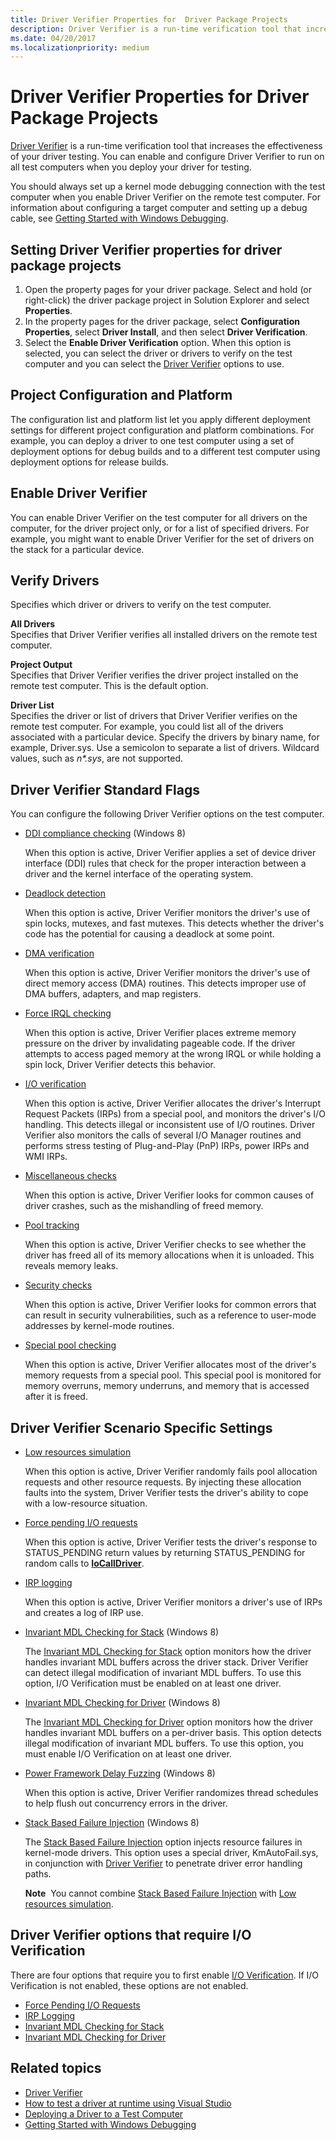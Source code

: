 ```yaml
---
title: Driver Verifier Properties for  Driver Package Projects
description: Driver Verifier is a run-time verification tool that increases the effectiveness of your driver testing.
ms.date: 04/20/2017
ms.localizationpriority: medium
---
```


# Driver Verifier Properties for Driver Package Projects

[Driver Verifier](../devtest/driver-verifier.md) is a run-time verification tool that increases the effectiveness of your driver testing. You can enable and configure Driver Verifier to run on all test computers when you deploy your driver for testing.

You should always set up a kernel mode debugging connection with the test computer when you enable Driver Verifier on the remote test computer. For information about configuring a target computer and setting up a debug cable, see [Getting Started with Windows Debugging](../debugger/getting-started-with-windows-debugging.md).

## <span id="Setting_Driver_Verifier_properties_for_driver_package_projects"></span><span id="setting_driver_verifier_properties_for_driver_package_projects"></span><span id="SETTING_DRIVER_VERIFIER_PROPERTIES_FOR_DRIVER_PACKAGE_PROJECTS"></span>Setting Driver Verifier properties for driver package projects


1.  Open the property pages for your driver package. Select and hold (or right-click) the driver package project in Solution Explorer and select **Properties**.
2.  In the property pages for the driver package, select **Configuration Properties**, select **Driver Install**, and then select **Driver Verification**.
3.  Select the **Enable Driver Verification** option. When this option is selected, you can select the driver or drivers to verify on the test computer and you can select the [Driver Verifier](../devtest/driver-verifier.md) options to use.

## <span id="Project_Configuration_and_Platform"></span><span id="project_configuration_and_platform"></span><span id="PROJECT_CONFIGURATION_AND_PLATFORM"></span>Project Configuration and Platform


The configuration list and platform list let you apply different deployment settings for different project configuration and platform combinations. For example, you can deploy a driver to one test computer using a set of deployment options for debug builds and to a different test computer using deployment options for release builds.

## <span id="Enable_Driver_Verifier"></span><span id="enable_driver_verifier"></span><span id="ENABLE_DRIVER_VERIFIER"></span>Enable Driver Verifier


You can enable Driver Verifier on the test computer for all drivers on the computer, for the driver project only, or for a list of specified drivers. For example, you might want to enable Driver Verifier for the set of drivers on the stack for a particular device.

## <span id="Verify_Drivers"></span><span id="verify_drivers"></span><span id="VERIFY_DRIVERS"></span>Verify Drivers


Specifies which driver or drivers to verify on the test computer.

<span id="All_Drivers"></span><span id="all_drivers"></span><span id="ALL_DRIVERS"></span>**All Drivers**  
Specifies that Driver Verifier verifies all installed drivers on the remote test computer.

<span id="Project_Output"></span><span id="project_output"></span><span id="PROJECT_OUTPUT"></span>**Project Output**  
Specifies that Driver Verifier verifies the driver project installed on the remote test computer. This is the default option.

<span id="Driver_List"></span><span id="driver_list"></span><span id="DRIVER_LIST"></span>**Driver List**  
Specifies the driver or list of drivers that Driver Verifier verifies on the remote test computer. For example, you could list all of the drivers associated with a particular device. Specify the drivers by binary name, for example, Driver.sys. Use a semicolon to separate a list of drivers. Wildcard values, such as *n\*.sys*, are not supported.

## <span id="Driver_Verifier_Standard_Flags"></span><span id="driver_verifier_standard_flags"></span><span id="DRIVER_VERIFIER_STANDARD_FLAGS"></span>Driver Verifier Standard Flags


You can configure the following Driver Verifier options on the test computer.

-   [DDI compliance checking](../devtest/ddi-compliance-checking.md) (Windows 8)

    When this option is active, Driver Verifier applies a set of device driver interface (DDI) rules that check for the proper interaction between a driver and the kernel interface of the operating system.

-   [Deadlock detection](../devtest/deadlock-detection.md)

    When this option is active, Driver Verifier monitors the driver's use of spin locks, mutexes, and fast mutexes. This detects whether the driver's code has the potential for causing a deadlock at some point.

-   [DMA verification](../devtest/dma-verification.md)

    When this option is active, Driver Verifier monitors the driver's use of direct memory access (DMA) routines. This detects improper use of DMA buffers, adapters, and map registers.

-   [Force IRQL checking](../devtest/force-irql-checking.md)

    When this option is active, Driver Verifier places extreme memory pressure on the driver by invalidating pageable code. If the driver attempts to access paged memory at the wrong IRQL or while holding a spin lock, Driver Verifier detects this behavior.

-   [I/O verification](../devtest/i-o-verification.md)

    When this option is active, Driver Verifier allocates the driver's Interrupt Request Packets (IRPs) from a special pool, and monitors the driver's I/O handling. This detects illegal or inconsistent use of I/O routines. Driver Verifier also monitors the calls of several I/O Manager routines and performs stress testing of Plug-and-Play (PnP) IRPs, power IRPs and WMI IRPs.

-   [Miscellaneous checks](../devtest/miscellaneous-checks.md)

    When this option is active, Driver Verifier looks for common causes of driver crashes, such as the mishandling of freed memory.

-   [Pool tracking](../devtest/pool-tracking.md)

    When this option is active, Driver Verifier checks to see whether the driver has freed all of its memory allocations when it is unloaded. This reveals memory leaks.

-   [Security checks](../devtest/security-checks.md)

    When this option is active, Driver Verifier looks for common errors that can result in security vulnerabilities, such as a reference to user-mode addresses by kernel-mode routines.

-   [Special pool checking](../devtest/special-pool.md)

    When this option is active, Driver Verifier allocates most of the driver's memory requests from a special pool. This special pool is monitored for memory overruns, memory underruns, and memory that is accessed after it is freed.

## <span id="Driver_Verifier_Scenario_Specific_Settings"></span><span id="driver_verifier_scenario_specific_settings"></span><span id="DRIVER_VERIFIER_SCENARIO_SPECIFIC_SETTINGS"></span>Driver Verifier Scenario Specific Settings


-   [Low resources simulation](../devtest/low-resources-simulation.md)

    When this option is active, Driver Verifier randomly fails pool allocation requests and other resource requests. By injecting these allocation faults into the system, Driver Verifier tests the driver's ability to cope with a low-resource situation.

-   [Force pending I/O requests](../devtest/force-pending-i-o-requests.md)

    When this option is active, Driver Verifier tests the driver's response to STATUS\_PENDING return values by returning STATUS\_PENDING for random calls to [**IoCallDriver**](/windows-hardware/drivers/ddi/wdm/nf-wdm-iocalldriver).

-   [IRP logging](../devtest/irp-logging.md)

    When this option is active, Driver Verifier monitors a driver's use of IRPs and creates a log of IRP use.

-   [Invariant MDL Checking for Stack](../devtest/invariant-mdl-checking-for-stack.md) (Windows 8)

    The [Invariant MDL Checking for Stack](../devtest/invariant-mdl-checking-for-stack.md) option monitors how the driver handles invariant MDL buffers across the driver stack. Driver Verifier can detect illegal modification of invariant MDL buffers. To use this option, I/O Verification must be enabled on at least one driver.

-   [Invariant MDL Checking for Driver](../devtest/invariant-mdl-checking-for-driver.md) (Windows 8)

    The [Invariant MDL Checking for Driver](../devtest/invariant-mdl-checking-for-driver.md) option monitors how the driver handles invariant MDL buffers on a per-driver basis. This option detects illegal modification of invariant MDL buffers. To use this option, you must enable I/O Verification on at least one driver.

-   [Power Framework Delay Fuzzing](../devtest/concurrency-stress-test.md) (Windows 8)

    When this option is active, Driver Verifier randomizes thread schedules to help flush out concurrency errors in the driver.

-   [Stack Based Failure Injection](../devtest/stack-based-failure-injection.md) (Windows 8)

    The [Stack Based Failure Injection](../devtest/stack-based-failure-injection.md) option injects resource failures in kernel-mode drivers. This option uses a special driver, KmAutoFail.sys, in conjunction with [Driver Verifier](../devtest/driver-verifier.md) to penetrate driver error handling paths.

    **Note**  You cannot combine [Stack Based Failure Injection](../devtest/stack-based-failure-injection.md) with [Low resources simulation](../devtest/low-resources-simulation.md).

     

## <span id="Driver_Verifier_options_that_require_I_O_Verification"></span><span id="driver_verifier_options_that_require_i_o_verification"></span><span id="DRIVER_VERIFIER_OPTIONS_THAT_REQUIRE_I_O_VERIFICATION"></span>Driver Verifier options that require I/O Verification


There are four options that require you to first enable [I/O Verification](../devtest/i-o-verification.md). If I/O Verification is not enabled, these options are not enabled.

-   [Force Pending I/O Requests](../devtest/force-pending-i-o-requests.md)
-   [IRP Logging](../devtest/irp-logging.md)
-   [Invariant MDL Checking for Stack](../devtest/invariant-mdl-checking-for-stack.md)
-   [Invariant MDL Checking for Driver](../devtest/invariant-mdl-checking-for-driver.md)

## <span id="related_topics"></span>Related topics


* [Driver Verifier](../devtest/driver-verifier.md)
* [How to test a driver at runtime using Visual Studio](testing-a-driver-at-runtime.md)
* [Deploying a Driver to a Test Computer](deploying-a-driver-to-a-test-computer.md)
* [Getting Started with Windows Debugging](../debugger/getting-started-with-windows-debugging.md)
 

